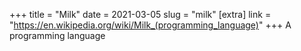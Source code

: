 +++
title = "Milk"
date = 2021-03-05
slug = "milk"
[extra]
link = "https://en.wikipedia.org/wiki/Milk_(programming_language)"
+++
A programming language

